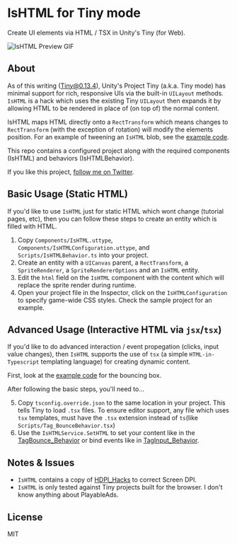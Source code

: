 # IsHTML for Tiny mode
Create UI elements via HTML / TSX in Unity's Tiny (for Web).

![IsHTML Preview GIF](https://thumbs.gfycat.com/WhoppingGiantHermitcrab-size_restricted.gif)

## About
As of this writing (Tiny@0.13.4), Unity's Project Tiny (a.k.a. Tiny mode) has minimal support for rich, responsive UIs via the built-in `UILayout` methods. `IsHTML` is a hack which uses the existing Tiny `UILayout` then expands it by allowing HTML to be rendered in place of (on top of) the normal content.

IsHTML maps HTML directly onto a `RectTransform` which means changes to `RectTransform` (with the exception of rotation) will modify the elements position. For an example of tweening an `IsHTML` blob, see the [example code](https://github.com/abehaskins/IsHTML/blob/master/Scripts/Tag_BounceBehavior.tsx#L19).

This repo contains a configured project along with the required components (IsHTML) and behaviors (IsHTMLBehavior).

If you like this project, [follow me on Twitter](https://twitter.com/abeisgreat).

## Basic Usage (Static HTML)
If you'd like to use `IsHTML` just for static HTML which wont change (tutorial pages, etc), then you can follow these steps to create an entity which is filled with HTML.

1. Copy `Components/IsHTML.uttype`, `Components/IsHTMLConfiguration.uttype`, and `Scripts/IsHTMLBehavior.ts` into your project.
2. Create an entity with a `UICanvas` parent, a `RectTransform`, a `SpriteRenderer`, a `SpriteRendererOptions` and an `IsHTML` entity.
3. Edit the `html` field on the `IsHTML` component with the content which will replace the sprite render during runtime.
4. Open your project file in the Inspector, click on the `IsHTMLConfiguration` to specify game-wide CSS styles. Check the sample project for an example.

## Advanced Usage (Interactive HTML via `jsx`/`tsx`)
If you'd like to do advanced interaction / event propegation (clicks, input value changes), then `IsHTML` supports the use of `tsx` (a simple `HTML-in-Typescript` templating language) for creating dynamic content.

First, look at the [example code](https://github.com/abehaskins/IsHTML/blob/master/Scripts/Tag_BounceBehavior.tsx#L41) for the bouncing box.

After following the basic steps, you'll need to...

5. Copy `tsconfig.override.json` to the same location in your project. This tells Tiny to load `.tsx` files. To ensure editor support, any file which uses `tsx` templates, must have the `.tsx` extension instead of `ts`(like `Scripts/Tag_BounceBehavior.tsx`)
6. Use the `IsHTMLService.SetHTML` to set your content like in the [TagBounce_Behavior](https://github.com/abehaskins/IsHTML/blob/master/Scripts/Tag_BounceBehavior.tsx#L39) or bind events like in [TagInput_Behavior](https://github.com/abehaskins/IsHTML/blob/master/Scripts/Tag_InputBehavior.tsx#L12).

## Notes & Issues
* `IsHTML` contains a copy of [HDPI_Hacks](https://gist.github.com/abehaskins/bbd6f0d87d91a9049fdd7941e0adab90) to correct Screen DPI.
* `IsHTML` is only tested against Tiny projects built for the browser. I don't know anything about PlayableAds.

## License
MIT
